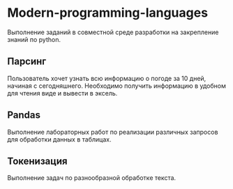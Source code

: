 # Modern-programming-languages
Выполнение заданий в совместной среде разработки на закрепление знаний по python.

## Парсинг
Пользователь хочет узнать всю информацию о погоде за 10 дней, начиная с сегодняшнего. Необходимо получить информацию в удобном для чтения виде и вывести в эксель.

## Pandas
Выполнение лабораторных работ по реализации различных запросов для обработки данных в таблицах.

## Токенизация
Выполнение задач по разнообразной обработке текста.
